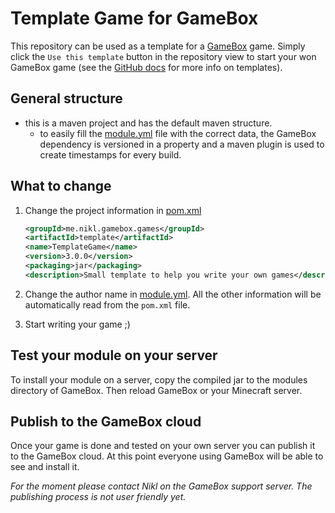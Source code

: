 # Template Game for GameBox

This repository can be used as a template for a [GameBox](https://www.spigotmc.org/resources/37273/) game. Simply click the `Use this template` button in the repository view to start your won GameBox game (see the [GitHub docs](https://help.github.com/en/github/creating-cloning-and-archiving-repositories/creating-a-repository-from-a-template) for more info on templates). 

## General structure
* this is a maven project and has the default maven structure.
  * to easily fill the [module.yml](src/main/resources/module.yml) file with the correct data, the GameBox dependency is versioned in a property and a maven plugin is used to create timestamps for every build.

## What to change
1. Change the project information in [pom.xml](pom.xml)
    ```xml
    <groupId>me.nikl.gamebox.games</groupId>
    <artifactId>template</artifactId>
    <name>TemplateGame</name>
    <version>3.0.0</version>
    <packaging>jar</packaging>
    <description>Small template to help you write your own games</description>
    ```

2. Change the author name in [module.yml](src/main/resources/module.yml). All the other information will be automatically read from the `pom.xml` file.

3. Start writing your game ;)

## Test your module on your server

To install your module on a server, copy the compiled jar to the modules directory of GameBox. Then reload GameBox or your Minecraft server.

## Publish to the GameBox cloud

Once your game is done and tested on your own server you can publish it to the GameBox cloud. At this point everyone using GameBox will be able to see and install it.

*For the moment please contact Nikl on the GameBox support server. The publishing process is not user friendly yet.*
